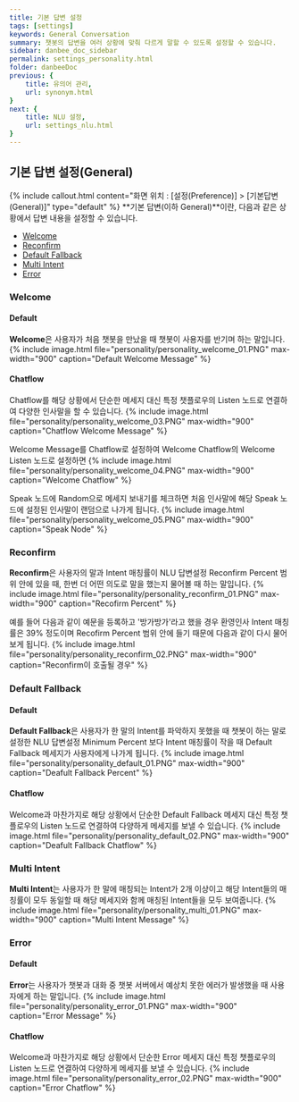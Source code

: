 ```yaml
---
title: 기본 답변 설정
tags: [settings]
keywords: General Conversation
summary: 챗봇의 답변을 여러 상황에 맞춰 다르게 말할 수 있도록 설정할 수 있습니다.
sidebar: danbee_doc_sidebar
permalink: settings_personality.html
folder: danbeeDoc
previous: {
    title: 유의어 관리,
    url: synonym.html
}
next: {
    title: NLU 설정,
    url: settings_nlu.html
}
---
```


## 기본 답변 설정(General)
 {% include callout.html content="화면 위치 : [설정(Preference)] > [기본답변(General)]" type="default" %}
**기본 답변(이하 General)**이란, 다음과 같은 상황에서 답변 내용을 설정할 수 있습니다. <br/>

- [Welcome](settings_personality.html#welcome)
- [Reconfirm](settings_personality.html#reconfirm)
- [Default Fallback](settings_personality.html#default-fallback)
- [Multi Intent](settings_personality.html#multi-intent)
- [Error](settings_personality.html#error)

### Welcome
#### Default
**Welcome**은 사용자가 처음 챗봇을 만났을 때 챗봇이 사용자를 반기며 하는 말입니다.
{% include image.html file="personality/personality_welcome_01.PNG" max-width="900" caption="Default Welcome Message" %}

#### Chatflow
Chatflow를 해당 상황에서 단순한 메세지 대신 특정 챗플로우의 Listen 노드로 연결하여 다양한 인사말을 할 수 있습니다.
{% include image.html file="personality/personality_welcome_03.PNG" max-width="900" caption="Chatflow Welcome Message" %}

Welcome Message를 Chatflow로 설정하여 Welcome Chatflow의 Welcome Listen 노드로 설정하면
{% include image.html file="personality/personality_welcome_04.PNG" max-width="900" caption="Welcome Chatflow" %}

Speak 노드에 Random으로 메세지 보내기를 체크하면 처음 인사말에 해당 Speak 노드에 설정된 인사말이 랜덤으로 나가게 됩니다.
{% include image.html file="personality/personality_welcome_05.PNG" max-width="900" caption="Speak Node" %}

### Reconfirm
**Reconfirm**은 사용자의 말과 Intent 매칭률이 NLU 답변설정 Reconfirm Percent 범위 안에 있을 때, 한번 더 어떤 의도로 말을 했는지 물어볼 때 하는 말입니다.
{% include image.html file="personality/personality_reconfirm_01.PNG" max-width="900" caption="Recofirm Percent" %}

예를 들어 다음과 같이 예문을 등록하고 '방가방가'라고 했을 경우 환영인사 Intent 매칭률은 39% 정도이며 Recofirm Percent 범위 안에 들기 때문에 다음과 같이 다시 물어보게 됩니다.
{% include image.html file="personality/personality_reconfirm_02.PNG" max-width="900" caption="Reconfirm이 호출될 경우" %}

### Default Fallback
#### Default
**Default Fallback**은 사용자가 한 말의 Intent를 파악하지 못했을 때 챗봇이 하는 말로 설정한 NLU 답변설정 Minimum Percent 보다 Intent 매칭률이 작을 때 Default Fallback 메세지가 사용자에게 나가게 됩니다.
{% include image.html file="personality/personality_default_01.PNG" max-width="900" caption="Deafult Fallback Percent" %}

#### Chatflow
Welcome과 마찬가지로 해당 상황에서 단순한 Default Fallback 메세지 대신 특정 챗플로우의 Listen 노드로 연결하여 다양하게 메세지를 보낼 수 있습니다.
{% include image.html file="personality/personality_default_02.PNG" max-width="900" caption="Deafult Fallback Chatflow" %}

### Multi Intent
**Multi Intent**는 사용자가 한 말에 매칭되는 Intent가 2개 이상이고 해당 Intent들의 매칭률이 모두 동일할 때 해당 메세지와 함께 매칭된 Intent들을 모두 보여줍니다.
{% include image.html file="personality/personality_multi_01.PNG" max-width="900" caption="Multi Intent Message" %}

### Error
#### Default
**Error**는 사용자가 챗봇과 대화 중 챗봇 서버에서 예상치 못한 에러가 발생했을 때 사용자에게 하는 말입니다.
{% include image.html file="personality/personality_error_01.PNG" max-width="900" caption="Error Message" %}

#### Chatflow
Welcome과 마찬가지로 해당 상황에서 단순한 Error 메세지 대신 특정 챗플로우의 Listen 노드로 연결하여 다양하게 메세지를 보낼 수 있습니다.
{% include image.html file="personality/personality_error_02.PNG" max-width="900" caption="Error Chatflow" %}
